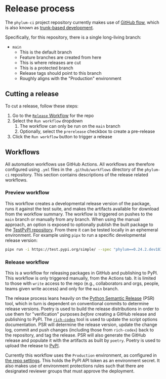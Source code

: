 # Release process

The `phylum-ci` project repository currently makes use of
[GitHub flow](https://docs.github.com/en/get-started/quickstart/github-flow), which is also known as
[trunk-based development](https://www.atlassian.com/continuous-delivery/continuous-integration/trunk-based-development).

Specifically, for this repository, there is a single long-living branch:

* `main`
  * This is the default branch
  * Feature branches are created from here
  * This is where releases are cut
  * This is a protected branch
  * Release tags should point to this branch
  * Roughly aligns with the "Production" environment

## Cutting a release

To cut a release, follow these steps:

1. Go to the [`Release` Workflow](https://github.com/phylum-dev/phylum-ci/actions/workflows/release.yml) for the repo
2. Select the `Run workflow` dropdown
   1. The workflow can only be run on the `main` branch
   2. Optionally, select the `prerelease` checkbox to create a pre-release
3. Click the `Run workflow` button to trigger a release

## Workflows

All automation workflows use GitHub Actions. All workflows are therefore configured using
`.yml` files in the `.github/workflows` directory of the `phylum-ci` repository. This section
contains descriptions of the release related workflows.

### Preview workflow

This workflow creates a developmental release version of the package, runs it against the test
suite, and makes the artifacts available for download from the workflow summary. The workflow is
triggered on pushes to the `main` branch or manually from any branch. When using the manual
approach, an option is exposed to optionally publish the built package to the
[TestPyPI repository](https://test.pypi.org/). From there it can be tested locally in an ephemeral
environment. For example using `pipx` to run a specific developmental release version:

```sh
pipx run -i https://test.pypi.org/simple/ --spec "phylum==0.24.2.dev183" --pip-args="--extra-index-url=https://pypi.org/simple/" phylum-init -h
```

### Release workflow

This is a workflow for releasing packages in GitHub and publishing to PyPI.
This workflow is only triggered manually, from the Actions tab. It is limited to those with `write` access
to the repo (e.g., collaborators and orgs, people, teams given write access) and only for the `main` branch.

The release process leans heavily on the
[Python Semantic Release](https://python-semantic-release.readthedocs.io/en/latest/index.html) (PSR) tool, which in
turn is dependent on conventional commits to determine release versions. Poetry is used to build the release
distributions in order to use them for "verification" purposes *before* creating a GitHub release and publishing to
PyPI. The [`rich-codex`](https://ewels.github.io/rich-codex/) tool is used to update the script options documentation.
PSR will determine the release version, update the change log, commit and push changes (including those from
`rich-codex`) back to the repository, and tag the release. PSR will also generate the GitHub release and populate it
with the artifacts as built by `poetry`. Poetry is used to upload the release to [PyPI](https://pypi.org).

Currently this workflow uses the `Production` environment, as configured in
[the repo settings](https://github.com/phylum-dev/phylum-ci/settings/environments).
This holds the PyPI API token as an environment secret. It also makes use of environment protections rules
such that there are designated reviewer groups that must approve the deployment.
